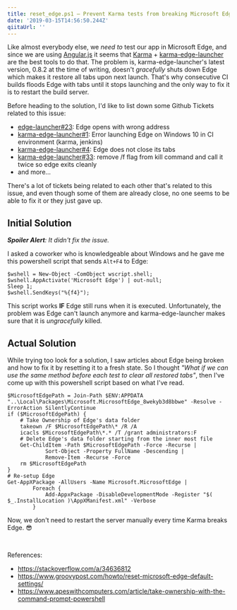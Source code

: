 ```yaml
---
title: reset_edge.ps1 — Prevent Karma tests from breaking Microsoft Edge
date: '2019-03-15T14:56:50.244Z'
qiitaUrl: ''
---
```


Like almost everybody else, we _need to_ test our app in Microsoft Edge, and since we are using <a href="https://angularjs.org/" target="_blank">Angular.js</a> 
it seems that <a href="https://karma-runner.github.io/" target="_blank">Karma</a> + <a href="https://www.npmjs.com/package/karma-edge-launcher" target="_blank">karma-edge-launcher</a> are the best tools to
do that. The problem is, karma-edge-launcher's latest version, 0.8.2 at the time of writing, doesn't <em>gracefully</em> shuts down Edge which makes it restore
all tabs upon next launch. That's why consecutive CI builds floods Edge with tabs until it stops launching and the only way to fix it is to restart the build server.

<!--excerpt--> 

Before heading to the solution, I'd like to list down some Github Tickets related to this issue:

* [edge-launcher#23](https://github.com/MicrosoftEdge/edge-launcher/issues/23): Edge opens with wrong address
* [karma-edge-launcher#1](https://github.com/karma-runner/karma-edge-launcher/issues/1): Error launching Edge on Windows 10 in CI environment (karma, jenkins)
* [karma-edge-launcher#4](https://github.com/karma-runner/karma-edge-launcher/issues/4): Edge does not close its tabs
* [karma-edge-launcher#33](https://github.com/nickmccurdy/karma-edge-launcher/pull/33): remove /f flag from kill command and call it twice so edge exits cleanly
* and more...

There's a lot of tickets being related to each other that's related to this issue, and even though some of them are already close, no one seems to be able to fix it
or they just gave up.  

## Initial Solution
_**Spoiler Alert**: It didn't fix the issue._

I asked a coworker who is knowledgeable about Windows and he gave me this powershell script that sends `Alt+F4` to Edge:

```powershell{numberLines: true}
$wshell = New-Object -ComObject wscript.shell;
$wshell.AppActivate('Microsoft Edge') | out-null;
Sleep 1;
$wshell.SendKeys("%{f4}");
``` 

This script works **IF** Edge still runs when it is executed. Unfortunately, the problem was Edge can't launch anymore and karma-edge-launcher makes sure that
it is _ungracefully_ killed. 

## Actual Solution

While trying too look for a solution, I saw articles about Edge being broken and how to fix it by resetting it to a fresh state. 
So I thought _"What if we can use the same method before each test to clear all restored tabs"_, then I've come up with this powershell script
based on what I've read.

```powershell{numberLines: true}
$MicrosoftEdgePath = Join-Path $ENV:APPDATA "..\Local\Packages\Microsoft.MicrosoftEdge_8wekyb3d8bbwe" -Resolve -ErrorAction SilentlyContinue
if ($MicrosoftEdgePath) {
    # Take Ownership of Edge's data folder
    takeown /F $MicrosoftEdgePath\* /R /A
    icacls $MicrosoftEdgePath\*.* /T /grant administrators:F
    # Delete Edge's data folder starting from the inner most file
    Get-ChildItem -Path $MicrosoftEdgePath -Force -Recurse |
            Sort-Object -Property FullName -Descending |
            Remove-Item -Recurse -Force
    rm $MicrosoftEdgePath
}
# Re-setup Edge
Get-AppXPackage -AllUsers -Name Microsoft.MicrosoftEdge |
        Foreach {
            Add-AppxPackage -DisableDevelopmentMode -Register "$( $_.InstallLocation )\AppXManifest.xml" -Verbose
        }
```

Now, we don't need to restart the server manually every time Karma breaks Edge. 😎

<br>

References:
* https://stackoverflow.com/a/34636812
* https://www.groovypost.com/howto/reset-microsoft-edge-default-settings/
* https://www.apeswithcomputers.com/article/take-ownership-with-the-command-prompt-powershell
